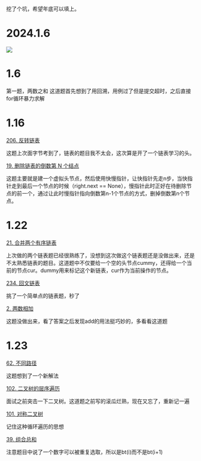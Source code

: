 挖了个坑，希望年底可以填上。

# 2024.1.6

[![](http://panpan.dapanna.cn//image-20240106205814268.png)](https://leetcode.cn/problem-list/2cktkvj/?page=1)

# 1.6
第一题，两数之和
这道题首先想到了用回溯，用例过了但是提交超时，之后直接for循环暴力求解

# 1.16

[206. 反转链表](https://leetcode.cn/problems/reverse-linked-list?envType=featured-list&envId=2cktkvj?envType=featured-list&envId=2cktkvj)

这题上次面字节考到了，链表的题目我不太会，这次算是开了一个链表学习的头。

[19. 删除链表的倒数第 N 个结点](https://leetcode.cn/problems/remove-nth-node-from-end-of-list?envType=featured-list&envId=2cktkvj?envType=featured-list&envId=2cktkvj)

这题主要就是建一个虚拟头节点，然后使用快慢指针，让快指针先走n步，当快指针走到最后一个节点的时候（right.next == None），慢指针此时正好在待删除节点的前一个，通过让此时慢指针指向倒数第n-1个节点的方式，删掉倒数第n个节点。

# 1.22

[21. 合并两个有序链表](https://leetcode.cn/problems/merge-two-sorted-lists?envType=featured-list&envId=2cktkvj?envType=featured-list&envId=2cktkvj)

上次做的两个链表题已经很熟练了，没想到这次做这个链表题还是没做出来，还是不太熟悉链表的题目。这道题中不仅要给一个空的头节点cummy，还得给一个当前的节点cur。dummy用来标记这个新链表，cur作为当前操作的节点。

[234. 回文链表](https://leetcode.cn/problems/palindrome-linked-list?envType=featured-list&envId=2cktkvj?envType=featured-list&envId=2cktkvj)

挑了一个简单点的链表题，秒了

[2. 两数相加](https://leetcode.cn/problems/add-two-numbers?envType=featured-list&envId=2cktkvj?envType=featured-list&envId=2cktkvj)

这题没做出来，看了答案之后发现add的用法挺巧妙的，多看看这道题

# 1.23

[62. 不同路径](https://leetcode.cn/problems/unique-paths/)

这题想到了一个新解法

[102. 二叉树的层序遍历](https://leetcode.cn/problems/binary-tree-level-order-traversal?envType=featured-list&envId=2cktkvj?envType=featured-list&envId=2cktkvj)

面试之前突击一下二叉树。这道题之前写的滚瓜烂熟，现在又忘了，重新记一遍

[101. 对称二叉树](https://leetcode.cn/problems/symmetric-tree?envType=featured-list&envId=2cktkvj?envType=featured-list&envId=2cktkvj)

记住这种循环遍历的思想

[39. 组合总和](https://leetcode.cn/problems/combination-sum?envType=featured-list&envId=2cktkvj?envType=featured-list&envId=2cktkvj)

注意题目中说了一个数字可以被重复选取，所以是bt(i)而不是bt(i+1)
